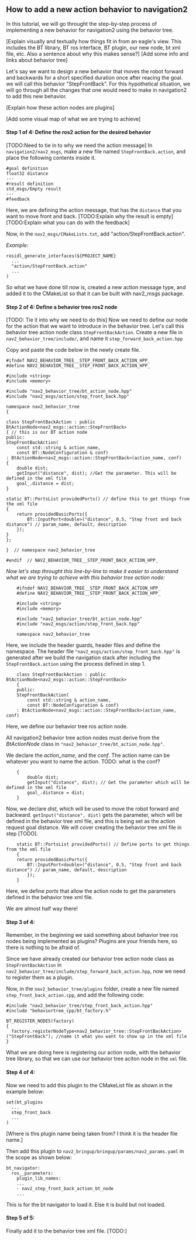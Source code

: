 ## How to add a new action behavior to navigation2
In this tutorial, we will go throught the step-by-step process of implementing a new behavior for navigation2 using the behavior tree.

[Explain visually and textually how things fit in from an eagle's view.
This includes the BT library, BT ros interface, BT plugin, our new node, bt xml file, etc. Also a sentence about why this makes sense?]
[Add some info and links about behavior tree]

Let's say we want to design a new behavior that moves the robot forward and backwards for a short specified duration once after reacing the goal. we will call this behavior "StepFrontBack". For this hypothetical situation, we will go through all the changes that one would need to make in navigation2 to add this new behavior.

[Explain how these action nodes are plugins]

[Add some visual map of what we are trying to achieve]

#### Step 1 of 4: Define the ros2 action for the desired behavior
[TODO:Need to tie in to why we need the action message]
In ```navigation2/nav2_msgs```, make a new file named ```StepFrontBack.action```, and place the following contents inside it.

```
#goal definition
float32 distance
---
#result definition
std_msgs/Empty result
---
#feedback
```

Here, we are defining the action message, that has the ```distance``` that you want to move front and back.
[TODO:Explain why the result is empty]
[TODO:Explain what you can do with the feedback]

Now, in the ```nav2_msgs/CMakeLists.txt```, add "action/StepFrontBack.action".

_Example:_
```
rosidl_generate_interfaces(${PROJECT_NAME}
  ...
  "action/StepFrontBack.action"
  ...
)
```
So what we have done till now is, created a new action message type, and added it to the CMakeList so that it can be built with nav2_msgs package.


#### Step 2 of 4: Define a behavior tree ros2 node
[TODO: Tie it into why we need to do this]
Now we need to define our node for the action that we want to introduce in the behavior tree. Let's call this behavior tree action node class ```StepFrontBackAction```. Create a new file in ```nav2_behavior_tree/include/```, and name it ```step_forward_back_action.hpp```

Copy and paste the code below in the newly create file.

```
#ifndef NAV2_BEHAVIOR_TREE__STEP_FRONT_BACK_ACTION_HPP_
#define NAV2_BEHAVIOR_TREE__STEP_FRONT_BACK_ACTION_HPP_

#include <string>
#include <memory>

#include "nav2_behavior_tree/bt_action_node.hpp"
#include "nav2_msgs/action/step_front_back.hpp"

namespace nav2_behavior_tree
{

class StepFrontBackAction : public BtActionNode<nav2_msgs::action::StepFrontBack>
{ // this is our BT action node
public:
StepFrontBackAction(
    const std::string & action_name,
    const BT::NodeConfiguration & conf)
: BtActionNode<nav2_msgs::action::StepFrontBack>(action_name, conf)
{
    double dist;
    getInput("distance", dist); //Get the parameter. This will be defined in the xml file
    goal_.distance = dist;
}

static BT::PortsList providedPorts() // define this to get things from the xml file
{
    return providedBasicPorts({
        BT::InputPort<double>("distance", 0.5, "Step front and back distance") // param_name, default, description
    });
}
};

}  // namespace nav2_behavior_tree

#endif  // NAV2_BEHAVIOR_TREE__STEP_FRONT_BACK_ACTION_HPP_

```

_Now let's step throught this line-by-line to make it easier to understand what we are trying to achieve with this behavior tree action node:_

```
    #ifndef NAV2_BEHAVIOR_TREE__STEP_FRONT_BACK_ACTION_HPP_
    #define NAV2_BEHAVIOR_TREE__STEP_FRONT_BACK_ACTION_HPP_

    #include <string>
    #include <memory>

    #include "nav2_behavior_tree/bt_action_node.hpp"
    #include "nav2_msgs/action/step_front_back.hpp"

    namespace nav2_behavior_tree
```
Here, we include the header guards, header files and define the namespace.
The header file ```"nav2_msgs/action/step_front_back.hpp"``` is generated after we build the navigation stack after including the ```StepFrontBack.action``` using the process defined in step 1.


```
    class StepFrontBackAction : public BtActionNode<nav2_msgs::action::StepFrontBack>
    {
    public:
    StepFrontBackAction(
        const std::string & action_name,
        const BT::NodeConfiguration & conf)
    : BtActionNode<nav2_msgs::action::StepFrontBack>(action_name, conf)
```

Here, we define our behavior tree ros action node.

All navigation2 behavior tree action nodes must derive from the _BtActionNode_ class in ```"nav2_behavior_tree/bt_action_node.hpp"```.

We declare the _action_name_, and the _conf_. The action name can be whatever you want to name the action.
TODO: what is the conf?

```
    {
        double dist;
        getInput("distance", dist); // Get the parameter which will be defined in the xml file
        goal_.distance = dist;
    }
```

Now, we declare _dist_, which will be used to move the robot forward and backward. ```getInput("distance", dist)``` gets the parameter, which will be defined in the behavior tree xml file, and this is being set as the action request goal distance. We will cover creating the behavior tree xml file in step [TODO].

```
    static BT::PortsList providedPorts() // Define ports to get things from the xml file
    {
    return providedBasicPorts({
        BT::InputPort<double>("distance", 0.5, "Step front and back distance") // param_name, default, description
        });
    }
```

Here, we define _ports_ that allow the action node to get the parameters defined in the behavior tree xml file.

We are almost half way there!

#### Step 3 of 4:
Remember, in the beginning we said something about behavior tree ros nodes being implemented as plugins? Plugins are your friends here, so there is nothing to be afraid of.

Since we have already created our behavior tree action node class as ```StepFrontBackAction``` in ```nav2_behavior_tree/include/step_forward_back_action.hpp```, now we need to register them as a plugin.

Now, in the ```nav2_behavior_tree/plugins``` folder, create a new file named ```step_front_back_action.cpp```, and add the following code:

```
#include "nav2_behavior_tree/step_front_back_action.hpp"
#include "behaviortree_cpp/bt_factory.h"

BT_REGISTER_NODES(factory)
{
  factory.registerNodeType<nav2_behavior_tree::StepFrontBackAction>("StepFrontBack"); //name it what you want to show up in the xml file
}
```

What we are doing here is registering our action node, with the behavior tree library, so that we can use our behavior tree aciton node in the ```xml``` file.

#### Step 4 of 4:

Now we need to add this plugin to the CMakeList file as shown in the example below:
```
set(bt_plugins
  ...
  step_front_back
  ...
)
```
[Where is this plugin name being taken from? I think it is the header file name.]

Then add this plugin to ```nav2_bringup/bringup/params/nav2_params.yaml``` in the scope as shown below:
```
bt_navigator:
  ros__parameters:
    plugin_lib_names:
    ...
    - nav2_step_front_back_action_bt_node
    ...
```
This is for the bt navigator to load it. Else it is build but not loaded.

#### Step 5 of 5:
Finally add it to the behavior tree xml file.
[TODO:]